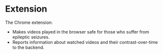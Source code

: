 # Extension

The Chrome extension:

- Makes videos played in the browser safe for those who suffer from epileptic seizures.
- Reports information about watched videos and their contrast-over-time to the backend.

